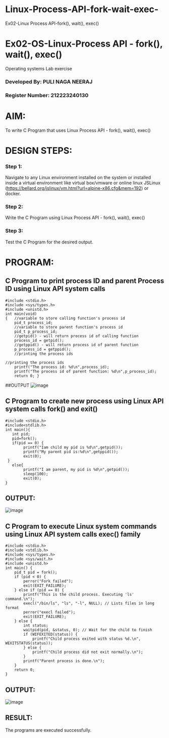 # Linux-Process-API-fork-wait-exec-
Ex02-Linux Process API-fork(), wait(), exec()
# Ex02-OS-Linux-Process API - fork(), wait(), exec()
Operating systems Lab exercise

###  Developed By: PULI NAGA NEERAJ
### Register Number: 212223240130

# AIM:
To write C Program that uses Linux Process API - fork(), wait(), exec()

# DESIGN STEPS:

### Step 1:

Navigate to any Linux environment installed on the system or installed inside a virtual environment like virtual box/vmware or online linux JSLinux (https://bellard.org/jslinux/vm.html?url=alpine-x86.cfg&mem=192) or docker.

### Step 2:

Write the C Program using Linux Process API - fork(), wait(), exec()

### Step 3:

Test the C Program for the desired output. 

# PROGRAM:

## C Program to print process ID and parent Process ID using Linux API system calls
```
#include <stdio.h>
#include <sys/types.h>
#include <unistd.h>
int main(void)
{	//variable to store calling function's process id
	pid_t process_id;
	//variable to store parent function's process id
	pid_t p_process_id;
	//getpid() - will return process id of calling function
	process_id = getpid();
	//getppid() - will return process id of parent function
	p_process_id = getppid();
	//printing the process ids

//printing the process ids
	printf("The process id: %d\n",process_id);
	printf("The process id of parent function: %d\n",p_process_id);
	return 0; }
```
##OUTPUT
![image](https://github.com/user-attachments/assets/1cf6d53a-babc-4140-99ed-609d57269480)
## C Program to create new process using Linux API system calls fork() and exit()
```
#include <stdio.h>
#include<stdlib.h>
int main(){
   int pid; 
   pid=fork(); 
   if(pid == 0) {
        printf("Iam child my pid is %d\n",getpid());   
        printf("My parent pid is:%d\n",getppid()); 
        exit(0);
 } 
   else{ 
        printf("I am parent, my pid is %d\n",getpid()); 
        sleep(100); 
        exit(0);
} 
```
## OUTPUT:
![image](https://github.com/user-attachments/assets/3851d795-ff9d-4228-aa20-66b8fa191394)
## C Program to execute Linux system commands using Linux API system calls exec() family
```
#include <stdio.h>
#include <stdlib.h>
#include <sys/types.h>
#include <sys/wait.h>
#include <unistd.h>
int main() {
    pid_t pid = fork();
    if (pid < 0) {
        perror("Fork failed");
        exit(EXIT_FAILURE);
    } else if (pid == 0) {
        printf("This is the child process. Executing 'ls' command.\n");
        execl("/bin/ls", "ls", "-l", NULL); // Lists files in long format
        perror("execl failed");
        exit(EXIT_FAILURE);
    } else {
        int status;
        waitpid(pid, &status, 0); // Wait for the child to finish
        if (WIFEXITED(status)) {
            printf("Child process exited with status %d.\n", WEXITSTATUS(status));
        } else {
            printf("Child process did not exit normally.\n");
        }
        printf("Parent process is done.\n");
    }
    return 0;
}
```
## OUTPUT:
![image](https://github.com/user-attachments/assets/6e8e9a80-a36d-4deb-98b1-5fcb0688c13e)
## RESULT:
The programs are executed successfully.
